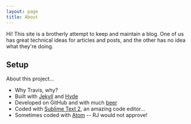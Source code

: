 ```yaml
---
layout: page
title: About
---
```


<p class="message">
  Hi! This site is a brotherly attempt to keep and maintain a blog. One of us has great technical ideas for articles and posts, and the other has no idea what they're doing.
</p>

## Setup

About this project...

* Why Travis, why?
* Built with [Jekyll](http://jekyllrb.com) and [Hyde](https://github.com/mdo/hyde)
* Developed on GitHub and with much [beer](http://sixpoint.com/)
* Coded with [Sublime Text 2](http://sublimetext.com), an amazing code editor...
* Sometimes coded with [Atom](https://atom.io/) -- RJ would not approve!
